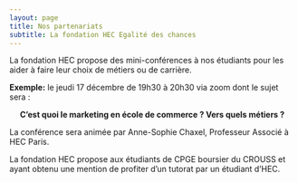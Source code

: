 ```yaml
---
layout: page
title: Nos partenariats
subtitle: La fondation HEC Egalité des chances
---
```




La fondation HEC propose des mini-conférences à nos étudiants pour les aider à faire leur choix de métiers ou de carrière.

<div class="box-note">
<p> <strong>Exemple:</strong>  le jeudi 17 décembre de 19h30 à 20h30 via zoom dont le sujet sera : </p>
  <center><strong>C’est quoi le marketing en école de commerce ? Vers quels métiers ?</strong> </center>
<p>La conférence sera animée par Anne-Sophie Chaxel, Professeur Associé à HEC Paris.</p>

</div>


La fondation HEC propose aux étudiants de CPGE boursier du CROUSS et ayant obtenu une mention de profiter d’un tutorat par un étudiant d’HEC.
